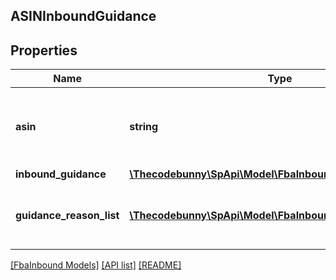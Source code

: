 ## ASINInboundGuidance

## Properties

Name | Type | Description | Notes
------------ | ------------- | ------------- | -------------
**asin** | **string** | The Amazon Standard Identification Number (ASIN) of the item. |
**inbound_guidance** | [**\Thecodebunny\SpApi\Model\FbaInbound\InboundGuidance**](InboundGuidance.md) |  |
**guidance_reason_list** | [**\Thecodebunny\SpApi\Model\FbaInbound\GuidanceReason[]**](GuidanceReason.md) | A list of inbound guidance reason information. | [optional]

[[FbaInbound Models]](../) [[API list]](../../Api) [[README]](../../../README.md)
